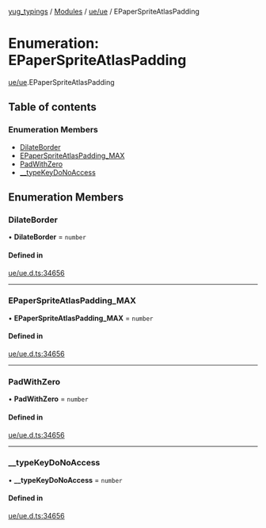 [yug_typings](../README.md) / [Modules](../modules.md) / [ue/ue](../modules/ue_ue.md) / EPaperSpriteAtlasPadding

# Enumeration: EPaperSpriteAtlasPadding

[ue/ue](../modules/ue_ue.md).EPaperSpriteAtlasPadding

## Table of contents

### Enumeration Members

- [DilateBorder](ue_ue.EPaperSpriteAtlasPadding.md#dilateborder)
- [EPaperSpriteAtlasPadding\_MAX](ue_ue.EPaperSpriteAtlasPadding.md#epaperspriteatlaspadding_max)
- [PadWithZero](ue_ue.EPaperSpriteAtlasPadding.md#padwithzero)
- [\_\_typeKeyDoNoAccess](ue_ue.EPaperSpriteAtlasPadding.md#__typekeydonoaccess)

## Enumeration Members

### DilateBorder

• **DilateBorder** = `number`

#### Defined in

[ue/ue.d.ts:34656](https://github.com/YugMetaverse/yug_typings/blob/b7d9b19/ue/ue.d.ts#L34656)

___

### EPaperSpriteAtlasPadding\_MAX

• **EPaperSpriteAtlasPadding\_MAX** = `number`

#### Defined in

[ue/ue.d.ts:34656](https://github.com/YugMetaverse/yug_typings/blob/b7d9b19/ue/ue.d.ts#L34656)

___

### PadWithZero

• **PadWithZero** = `number`

#### Defined in

[ue/ue.d.ts:34656](https://github.com/YugMetaverse/yug_typings/blob/b7d9b19/ue/ue.d.ts#L34656)

___

### \_\_typeKeyDoNoAccess

• **\_\_typeKeyDoNoAccess** = `number`

#### Defined in

[ue/ue.d.ts:34656](https://github.com/YugMetaverse/yug_typings/blob/b7d9b19/ue/ue.d.ts#L34656)
